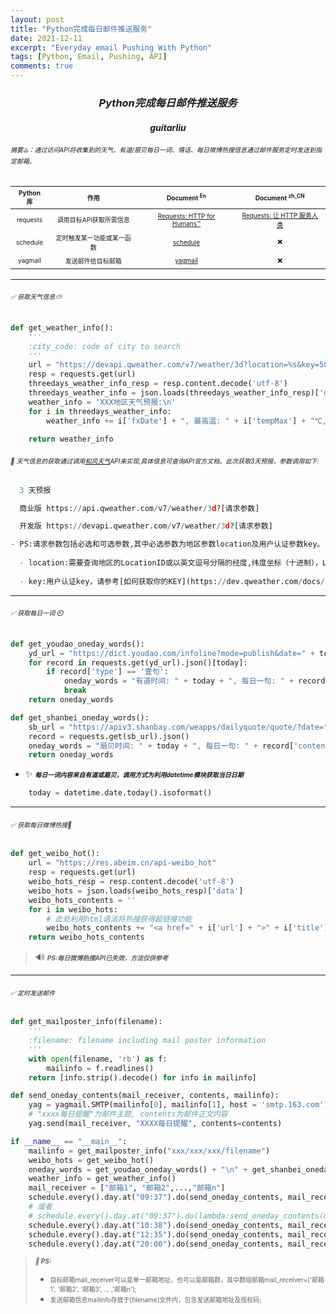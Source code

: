 ```yaml
---
layout: post
title: "Python完成每日邮件推送服务"
date: 2021-12-11
excerpt: "Everyday email Pushing With Python"
tags: [Python, Email, Pushing, API]
comments: true
---
```


### <center>*Python完成每日邮件推送服务*<center>

#### <center> *guitarliu*<center>


###### <font size=1>摘要♨️：通过访问API将收集到的天气、有道/扇贝每日一词、情话、每日微博热搜信息通过邮件服务定时发送到指定邮箱。</font>

|<font size=1>Python库</font>|<font size=1>作用</font>|<font size=1>Document<sup> En</sup></font>|<font size=1>Document<sup> zh_CN</sup></font>|
|:----:|:----:|:----:|:----:|
|<font size=1>requests</font>|<font size=1>调用目标API获取所需信息</font>|<font size=1>[Requests: HTTP for Humans™](https://docs.python-requests.org/en/latest/)</font>|<font size=1>[Requests: 让 HTTP 服务人类](https://docs.python-requests.org/zh_CN/latest/)</font>|
|<font size=1>schedule</font>|<font size=1>定时触发某一功能或某一函数</font>|<font size=1>[schedule](https://schedule.readthedocs.io/en/stable/)</font>|<font size=1>:heavy_multiplication_x:</font>|
|<font size=1>yagmail</font>|<font size=1>发送邮件给目标邮箱</font>|<font size=1>[yagmail](https://yagmail.readthedocs.io/en/latest/)</font>|<font size=1>:heavy_multiplication_x:</font>|

---

###### <font size=1>✅ 获取天气信息⛅</font>

```Python
def get_weather_info():
    '''
    :city_code: code of city to search
    '''
    url = "https://devapi.qweather.com/v7/weather/3d?location=%s&key=503f78630621427086cf1f77f612f2f9" % city_code
    resp = requests.get(url)
    threedays_weather_info_resp = resp.content.decode('utf-8')
    threedays_weather_info = json.loads(threedays_weather_info_resp)['daily']
    weather_info = 'XXX地区天气预报:\n'
    for i in threedays_weather_info:
        weather_info += i['fxDate'] + ", 最高温: " + i['tempMax'] + "℃, 最低温: " + i['tempMin'] + "℃, 白天天气: " + i['textDay'] + ", 晚间天气: " + i['textNight'] + ", 白天风力: " + i['windScaleDay'] + "级, 晚上风力: " + i['windScaleNight'] + "级\n"

    return weather_info
```

###### <font size=1>:pushpin: 天气信息的获取通过调用[和风天气](https://dev.qweather.com/)API来实现,具体信息可查询API官方文档。此次获取3天预报，参数调用如下:</font>

```Python
  3 天预报

  商业版 https://api.qweather.com/v7/weather/3d?[请求参数]

  开发版 https://devapi.qweather.com/v7/weather/3d?[请求参数]

- PS:请求参数包括必选和可选参数,其中必选参数为地区参数location及用户认证参数key。
  
  - location:需要查询地区的LocationID或以英文逗号分隔的经度,纬度坐标（十进制），LocationID可通过城市搜索服务获取。例如 location=101010100 或 location=116.41,39.92；
  
  - key:用户认证key，请参考[如何获取你的KEY](https://dev.qweather.com/docs/resource/get-key/)。支持数字签名方式进行认证。例如 key=123456789ABC
```

---

###### <font size=1>✅ 获取每日一词 ⏲️</font>

```Python
def get_youdao_oneday_words():
    yd_url = "https://dict.youdao.com/infoline?mode=publish&date=" + today + "&update=auto&apiversion=5.0"
    for record in requests.get(yd_url).json()[today]:
        if record['type'] == '壹句':
            oneday_words = "有道时间: " + today + ", 每日一句: " + record['title'] + ", 翻译: " + record['summary']
            break
    return oneday_words

def get_shanbei_oneday_words():
    sb_url = "https://apiv3.shanbay.com/weapps/dailyquote/quote/?date=" + today
    record = requests.get(sb_url).json()
    oneday_words = "扇贝时间: " + today + ", 每日一句: " + record['content'] + ", 翻译: " + record['translation']
    return oneday_words
```

- :sparkles: <font size=1>***每日一词内容来自有道或扇贝，调用方式为利用datetime模块获取当日日期***</font>

```Python
    today = datetime.date.today().isoformat()
```

---

###### <font size=1>✅ 获取每日微博热搜:loudspeaker:</font>

```Python
def get_weibo_hot():
    url = "https://res.abeim.cn/api-weibo_hot"
    resp = requests.get(url)
    weibo_hots_resp = resp.content.decode('utf-8')
    weibo_hots = json.loads(weibo_hots_resp)['data']
    weibo_hots_contents = ''
    for i in weibo_hots:
        # 此处利用html语法将热搜获得超链接功能
        weibo_hots_contents += "<a href=" + i['url'] + ">" + i['title'] + "</a>, 热搜指数: " + str(i['hot']) + "\n"
    return weibo_hots_contents
```

>:loud_sound: <font size=1>***PS:每日微博热搜API已失效，方法仅供参考***</font>

***
###### <font size=1>✅ 定时发送邮件</font>

```Python
def get_mailposter_info(filename):
    '''
    :filename: filename including mail poster information
    '''
    with open(filename, 'rb') as f:
        mailinfo = f.readlines()
    return [info.strip().decode() for info in mailinfo]

def send_oneday_contents(mail_receiver, contents, mailinfo):
    yag = yagmail.SMTP(mailinfo[0], mailinfo[1], host = 'smtp.163.com')
    # "xxxx每日提醒"为邮件主题, contents为邮件正文内容
    yag.send(mail_receiver, "XXXX每日提醒", contents=contents)

if __name__ == "__main__":
    mailinfo = get_mailposter_info("xxx/xxx/xxx/filename")
    weibo_hots = get_weibo_hot()
    oneday_words = get_youdao_oneday_words() + "\n" + get_shanbei_oneday_words()
    weather_info = get_weather_info()
    mail_receiver = ["邮箱1", "邮箱2",...,"邮箱n"]
    schedule.every().day.at("09:37").do(send_oneday_contents, mail_receiver, weather_info, mailinfo)
    # 或者
    # schedule.every().day.at("09:37").do(lambda:send_oneday_contents(mail_receiver, weather_info, mailinfo))
    schedule.every().day.at("10:38").do(send_oneday_contents, mail_receiver, weibo_hots, mailinfo)
    schedule.every().day.at("12:35").do(send_oneday_contents, mail_receiver, oneday_words, mailinfo)
    schedule.every().day.at("20:00").do(send_oneday_contents, mail_receiver, weather_info, mailinfo)
```

>***<font size=1>:loudspeaker: PS:</font>***
>  - <font size=1>目标邮箱mail_receiver可以是单一邮箱地址，也可以是邮箱群，其中群组邮箱mail_receiver=['邮箱1', '邮箱2', '邮箱3', ... ,'邮箱n'];</font>
> - <font size=1>发送邮箱信息mailinfo存放于[filename]文件内，包含发送邮箱地址及授权码;</font>

